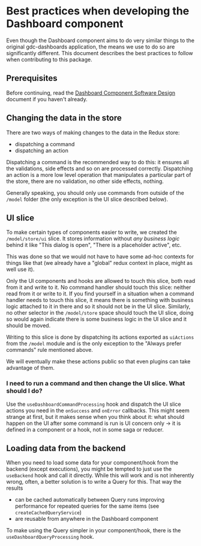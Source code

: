 # Best practices when developing the Dashboard component

Even though the Dashboard component aims to do very similar things to the original gdc-dashboards application,
the means we use to do so are significantly different.
This document describes the best practices to follow when contributing to this package.

## Prerequisites

Before continuing, read the [Dashboard Component Software Design](./design.md) document if you haven't already.

## Changing the data in the store

There are two ways of making changes to the data in the Redux store:

-   dispatching a command
-   dispatching an action

Dispatching a command is the recommended way to do this: it ensures all the validations, side effects and so on
are processed correctly.
Dispatching an action is a more low level operation that manipulates a particular part of the store, there
are no validation, no other side effects, nothing.

Generally speaking, you should only use commands from outside of the `/model` folder (the only exception
is the UI slice described below).

## UI slice

To make certain types of components easier to write, we created the `/model/store/ui` slice. It stores information
without _any business logic_ behind it like "This dialog is open", "There is a placeholder active", etc.

This was done so that we would not have to have some ad-hoc contexts for things like that (we already have a "global"
redux context in place, might as well use it).

Only the UI components and hooks are allowed to touch this slice, both read from it and write to it.
No command handler should touch this slice: neither read from it or write to it. If you find yourself in a situation
when a command handler needs to touch this slice, it means there is something with business logic attached to it
in there and so it should not be in the UI slice.
Similarly, no other selector in the `/model/store` space should touch the UI slice, doing so would again indicate
there is some business logic in the UI slice and it should be moved.

Writing to this slice is done by dispatching its actions exported as `uiActions` from the `/model` module
and is the only exception to the "Always prefer commands" rule mentioned above.

We will eventually make these actions public so that even plugins can take advantage of them.

### I need to run a command and then change the UI slice. What should I do?

Use the `useDashboardCommandProcessing` hook and dispatch the UI slice actions you need in the `onSuccess` and
`onError` callbacks. This might seem strange at first, but it makes sense when you think about it: what should
happen on the UI after some command is run is UI concern only -> it is defined in a component or a hook, not
in some saga or reducer.

## Loading data from the backend

When you need to load some data for your component/hook from the backend (except executions), you might be tempted
to just use the `useBackend` hook and call it directly. While this will work and is not inherently wrong,
often, a better solution is to write a Query for this. That way the results

-   can be cached automatically between Query runs improving performance for repeated queries for the same items (see `createCachedQueryService`)
-   are reusable from anywhere in the Dashboard component

To make using the Query simpler in your component/hook, there is the `useDashboardQueryProcessing` hook.
